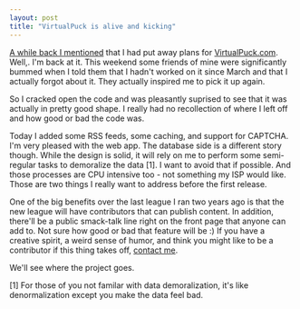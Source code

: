 ```yaml
---
layout: post
title: "VirtualPuck is alive and kicking"
---
```


<p><a href="http://kindohm.com/archive/2005/03/06/350.aspx">A while back I mentioned</a> that I had put away plans for <a href="http://www.virtualpuck.com">VirtualPuck.com</a>.  Well,. I'm back at it.  This weekend some friends of mine were significantly bummed when I told them that I hadn't worked on it since March and that I actually forgot about it.  They actually inspired me to pick it up again.  </p>
<p>So I cracked open the code and was pleasantly suprised to see that it was actually in pretty good shape.  I really had no recollection of where I left off and how good or bad the code was.  </p>
<p>Today I added some RSS feeds, some caching, and support for CAPTCHA.  I'm very pleased with the web app.  The database side is a different story though.  While the design is solid, it will rely on me to perform some semi-regular tasks to demoralize the data [1].  I want to avoid that if possible.  And those processes are CPU intensive too - not something my ISP would like.  Those are two things I really want to address before the first release.  </p>
<p>One of the big benefits over the last league I ran two years ago is that the new league will have contributors that can publish content.  In addition, there'll be a public smack-talk line right on the front page that anyone can add to.  Not sure how good or bad that feature will be :)  If you have a creative spirit, a weird sense of humor, and think you might like to be a contributor if this thing takes off, <a href="http://kindohm.com/contact.aspx">contact me</a>.</p>
<p>We'll see where the project goes. </p>
<p>[1] For those of you not familar with data demoralization, it's like denormalization except you make the data feel bad.</p>
 
